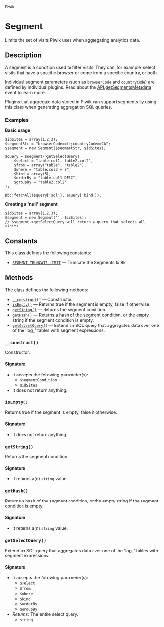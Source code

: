<small>Piwik</small>

Segment
=======

Limits the set of visits Piwik uses when aggregating analytics data.

Description
-----------

A segment is a condition used to filter visits. They can, for example,
select visits that have a specific browser or come from a specific
country, or both.

Individual segment parameters (such as `browserCode` and `countryCode`)
are defined by individual plugins. Read about the [API.getSegmentsMetadata](#)
event to learn more.

Plugins that aggregate data stored in Piwik can support segments by
using this class when generating aggregation SQL queries.

### Examples

**Basic usage**

    $idSites = array(1,2,3);
    $segmentStr = "browserCode==ff;countryCode==CA";
    $segment = new Segment($segmentStr, $idSites);

    $query = $segment->getSelectQuery(
        $select = "table.col1, table2.col2",
        $from = array("table", "table2"),
        $where = "table.col3 = ?",
        $bind = array(5),
        $orderBy = "table.col1 DESC",
        $groupBy = "table2.col2"
    );
    
    Db::fetchAll($query['sql'], $query['bind']);

**Creating a 'null' segment**

    $idSites = array(1,2,3);
    $segment = new Segment('', $idSites);
    // $segment->getSelectQuery will return a query that selects all visits


Constants
---------

This class defines the following constants:

- [`SEGMENT_TRUNCATE_LIMIT`](#SEGMENT_TRUNCATE_LIMIT) &mdash; Truncate the Segments to 8k

Methods
-------

The class defines the following methods:

- [`__construct()`](#__construct) &mdash; Constructor.
- [`isEmpty()`](#isEmpty) &mdash; Returns true if the segment is empty, false if otherwise.
- [`getString()`](#getString) &mdash; Returns the segment condition.
- [`getHash()`](#getHash) &mdash; Returns a hash of the segment condition, or the empty string if the segment condition is empty.
- [`getSelectQuery()`](#getSelectQuery) &mdash; Extend an SQL query that aggregates data over one of the 'log_' tables with segment expressions.

<a name="__construct" id="__construct"></a>
### `__construct()`

Constructor.

#### Signature

- It accepts the following parameter(s):
    - `$segmentCondition`
    - `$idSites`
- It does not return anything.

<a name="isempty" id="isempty"></a>
### `isEmpty()`

Returns true if the segment is empty, false if otherwise.

#### Signature

- It does not return anything.

<a name="getstring" id="getstring"></a>
### `getString()`

Returns the segment condition.

#### Signature

- It returns a(n) `string` value.

<a name="gethash" id="gethash"></a>
### `getHash()`

Returns a hash of the segment condition, or the empty string if the segment condition is empty.

#### Signature

- It returns a(n) `string` value.

<a name="getselectquery" id="getselectquery"></a>
### `getSelectQuery()`

Extend an SQL query that aggregates data over one of the 'log_' tables with segment expressions.

#### Signature

- It accepts the following parameter(s):
    - `$select`
    - `$from`
    - `$where`
    - `$bind`
    - `$orderBy`
    - `$groupBy`
- _Returns:_ The entire select query.
    - `string`

